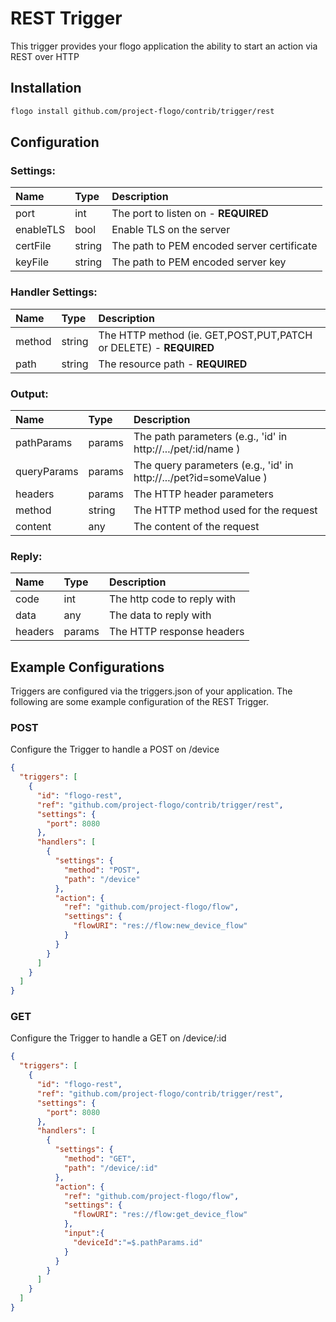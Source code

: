 <!--
title: REST
weight: 4706
-->
# REST Trigger
This trigger provides your flogo application the ability to start an action via REST over HTTP

## Installation

```bash
flogo install github.com/project-flogo/contrib/trigger/rest
```

## Configuration

### Settings:
| Name      | Type   | Description
|:---       | :---   | :---       
| port      | int    | The port to listen on - **REQUIRED**
| enableTLS | bool   | Enable TLS on the server
| certFile  | string | The path to PEM encoded server certificate
| keyFile   | string | The path to PEM encoded server key


### Handler Settings:
| Name     | Type   | Description
|:---      | :---   | :---          
| method   | string | The HTTP method (ie. GET,POST,PUT,PATCH or DELETE) - **REQUIRED**
| path     | string | The resource path - **REQUIRED**

### Output:
| Name        | Type   | Description
|:---         | :---   | :---        
| pathParams  | params | The path parameters (e.g., 'id' in http://.../pet/:id/name )
| queryParams | params | The query parameters (e.g., 'id' in http://.../pet?id=someValue )
| headers     | params | The HTTP header parameters
| method     | string  | The HTTP method used for the request
| content     | any    | The content of the request

### Reply:
| Name  | Type   | Description
|:---   | :---   | :---        
| code  | int    | The http code to reply with
| data  | any    | The data to reply with
|headers| params | The HTTP response headers


## Example Configurations

Triggers are configured via the triggers.json of your application. The following are some example configuration of the REST Trigger.

### POST
Configure the Trigger to handle a POST on /device

```json
{
  "triggers": [
    {
      "id": "flogo-rest",
      "ref": "github.com/project-flogo/contrib/trigger/rest",
      "settings": {
        "port": 8080
      },
      "handlers": [
        {
          "settings": {
            "method": "POST",
            "path": "/device"
          },
          "action": {
            "ref": "github.com/project-flogo/flow",
            "settings": {
              "flowURI": "res://flow:new_device_flow"
            }
          }
        }
      ]
    }
  ]
}
```

### GET
Configure the Trigger to handle a GET on /device/:id

```json
{
  "triggers": [
    {
      "id": "flogo-rest",
      "ref": "github.com/project-flogo/contrib/trigger/rest",
      "settings": {
        "port": 8080
      },
      "handlers": [
        {
          "settings": {
            "method": "GET",
            "path": "/device/:id"
          },
          "action": {
            "ref": "github.com/project-flogo/flow",
            "settings": {
              "flowURI": "res://flow:get_device_flow"
            },
            "input":{
              "deviceId":"=$.pathParams.id"
            }
          }
        }
      ]
    }
  ]
}
```
